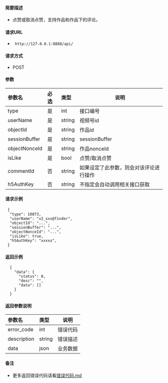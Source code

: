 
#### 简要描述

- 点赞或取消点赞，支持作品和作品下的评论。

#### 请求URL
- ` http://127.0.0.1:8888/api/`
  
#### 请求方式
- POST 

#### 参数

| 参数名           | 必选 | 类型     | 说明                  |   
|:--------------|:---|:-------|---------------------|   
| type          | 是  | int    | 接口编号                |   
| userName      | 是  | string | 视频号id               |   
| objectId      | 是  | string | 作品id                |   
| sessionBuffer | 是  | string | sessionBuffer       |   
| objectNonceId | 是  | string | 作品nonceId           |   
| isLike        | 是  | bool   | 点赞/取消点赞             |   
| commentId     | 否  | string | 如果设定了此参数，则会对该评论进行操作 |   
| h5AuthKey     | 否  | string | 不指定会自动调用相关接口获取      |   

#### 请求示例

```
 {
  "type": 10073,
  "userName": "v2_xxx@finder",
  "objectId": "...",
  "sessionBuffer": "...",
  "objectNonceId": "...",
  "isLike": true,
  "h5AuthKey": "xxxxx",
 } 
```

#### 返回示例 

``` 
  {
    "data": {
      "status": 0,
      "desc": "",
      "data": []
    }
  }
```

#### 返回参数说明 

| 参数名         | 类型     | 说明   |   
|:------------|:-------|------|   
| error_code  | int    | 错误代码 |   
| description | string | 错误描述 |   
| data        | json   | 业务数据 |   

#### 备注 

- 更多返回错误代码请看[错误代码.md](../错误代码.md)









